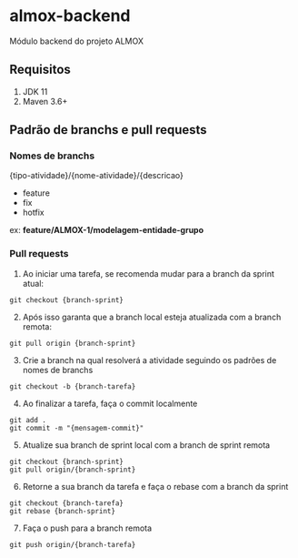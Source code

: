 # almox-backend

Módulo backend do projeto ALMOX

## Requisitos

1. JDK 11
1. Maven 3.6+

## Padrão de branchs e pull requests

### Nomes de branchs

{tipo-atividade}/{nome-atividade}/{descricao}

* feature
* fix
* hotfix

ex: **feature/ALMOX-1/modelagem-entidade-grupo**


### Pull requests

1. Ao iniciar uma tarefa, se recomenda mudar para a branch da sprint atual:
```
git checkout {branch-sprint}
```
2. Após isso garanta que a branch local esteja atualizada com a branch remota:
```
git pull origin {branch-sprint}
```
3. Crie a branch na qual resolverá a atividade seguindo os padrões de nomes de branchs
```
git checkout -b {branch-tarefa}
```
4. Ao finalizar a tarefa, faça o commit localmente
```
git add .
git commit -m "{mensagem-commit}"
```
5. Atualize sua branch de sprint local com a branch de sprint remota
```
git checkout {branch-sprint}
git pull origin/{branch-sprint}
```
6. Retorne a sua branch da tarefa e faça o rebase com a branch da sprint
```
git checkout {branch-tarefa}
git rebase {branch-sprint}
```
7. Faça o push para a branch remota
```
git push origin/{branch-tarefa}
```

